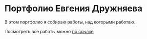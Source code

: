 # Портфолио Евгения Дружняева

В этом портфолио я собираю работы, над которыми работаю.

Посмотреть все работы можно [по ссылке]()
